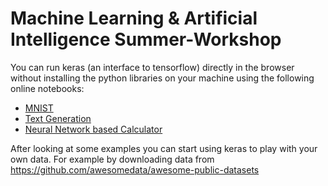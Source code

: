 # Machine Learning & Artificial Intelligence Summer-Workshop

You can run keras (an interface to tensorflow) directly in the browser without installing the python libraries on your machine using the following online notebooks:

- [MNIST](https://colab.research.google.com/drive/1CQNqdLp4sMOCyGiCgZic57D42xbjRf9y#scrollTo=cttxuQgZjtJl)
- [Text Generation](https://colab.research.google.com/drive/1v8kVoM_Gn_E7LlykZLqYrtc8U-eY7Nt_)
- [Neural Network based Calculator](https://colab.research.google.com/drive/1zA-B4QszWnmaqtRd3PE9XBoFCdX47kUq#scrollTo=1Wkt7b8rzTI0)

After looking at some examples you can start using keras to play with your own data. For example by downloading data from 
 https://github.com/awesomedata/awesome-public-datasets
